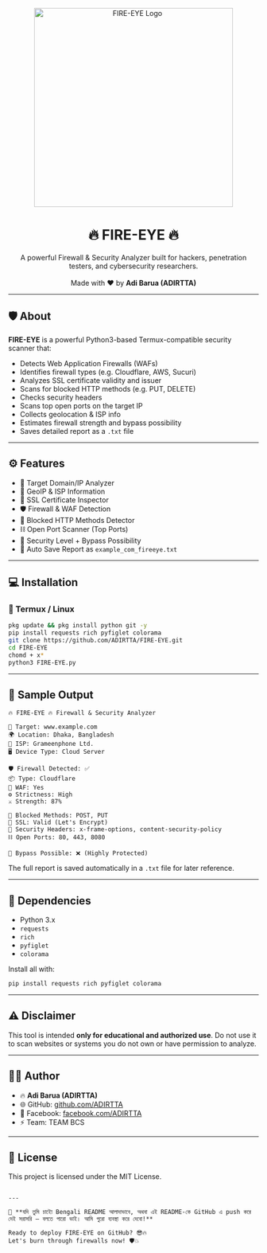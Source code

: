 
<p align="center">
  <img src="https://i.postimg.cc/5NkP5QML/Lucid-Realism-Design-a-dark-powerful-hackerstyle-logo-with-the-3.jpg" width="400" alt="FIRE-EYE Logo">
</p>

<h1 align="center">🔥 FIRE-EYE 🔥</h1>
<p align="center">
  A powerful Firewall & Security Analyzer built for hackers, penetration testers, and cybersecurity researchers.
  <br><br>
  Made with ❤️ by <b>Adi Barua (ADIRTTA)</b>
</p>

---

## 🛡️ About

**FIRE-EYE** is a powerful Python3-based Termux-compatible security scanner that:

- Detects Web Application Firewalls (WAFs)
- Identifies firewall types (e.g. Cloudflare, AWS, Sucuri)
- Analyzes SSL certificate validity and issuer
- Scans for blocked HTTP methods (e.g. PUT, DELETE)
- Checks security headers
- Scans top open ports on the target IP
- Collects geolocation & ISP info
- Estimates firewall strength and bypass possibility
- Saves detailed report as a `.txt` file

---

## ⚙️ Features

- 🎯 Target Domain/IP Analyzer
- 📍 GeoIP & ISP Information
- 🔐 SSL Certificate Inspector
- 🛡️ Firewall & WAF Detection
- 🚫 Blocked HTTP Methods Detector
- ⛓️ Open Port Scanner (Top Ports)
- 🧠 Security Level + Bypass Possibility
- 📝 Auto Save Report as `example_com_fireeye.txt`

---

## 💻 Installation

### 📲 Termux / Linux

```bash
pkg update && pkg install python git -y
pip install requests rich pyfiglet colorama
git clone https://github.com/ADIRTTA/FIRE-EYE.git
cd FIRE-EYE
chomd + x*
python3 FIRE-EYE.py
````

---

## 📝 Sample Output

```text
🔥 FIRE-EYE 🔥 Firewall & Security Analyzer

🎯 Target: www.example.com
🌍 Location: Dhaka, Bangladesh
🏢 ISP: Grameenphone Ltd.
🖥️ Device Type: Cloud Server

🛡️ Firewall Detected: ✅
📦 Type: Cloudflare
🔐 WAF: Yes
⚙️ Strictness: High
⚔️ Strength: 87%

🚫 Blocked Methods: POST, PUT
📡 SSL: Valid (Let's Encrypt)
🔐 Security Headers: x-frame-options, content-security-policy
⛓️ Open Ports: 80, 443, 8080

🧠 Bypass Possible: ❌ (Highly Protected)
```

The full report is saved automatically in a `.txt` file for later reference.

---

## 📜 Dependencies

* Python 3.x
* `requests`
* `rich`
* `pyfiglet`
* `colorama`

Install all with:

```bash
pip install requests rich pyfiglet colorama
```

---

## ⚠️ Disclaimer

This tool is intended **only for educational and authorized use**.
Do not use it to scan websites or systems you do not own or have permission to analyze.

---

## 👨‍💻 Author

* 🔥 **Adi Barua (ADIRTTA)**
* 🌐 GitHub: [github.com/ADIRTTA](https://github.com/ADIRTTA)
* 📱 Facebook: [facebook.com/ADIRTTA](https://facebook.com/ADIRTTA)
* ⚡ Team: TEAM BCS

---

## 🪪 License

This project is licensed under the MIT License.

```

---

🔔 **যদি তুমি চাইো Bengali README আলাদাভাবে, অথবা এই README-কে GitHub এ push করে দেই সরাসরি — বলতে পারো ভাই। আমি পুরো ব্যবস্থা করে দেবো!**

Ready to deploy FIRE-EYE on GitHub? 😎🔥  
Let's burn through firewalls now! 🛡️💥
```
